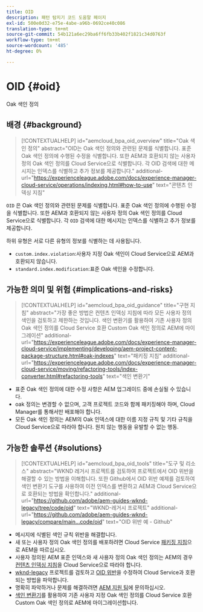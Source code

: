 ```yaml
---
title: OID
description: 패턴 탐지기 코드 도움말 페이지
exl-id: 500e0d32-e75e-4abe-a96b-0692ce40c086
translation-type: tm+mt
source-git-commit: 54b121a6ec29ba6ff6fb33b402f1821c34d0763f
workflow-type: tm+mt
source-wordcount: '485'
ht-degree: 0%

---
```


# OID {#oid}

Oak 색인 정의

## 배경 {#background}

>[!CONTEXTUALHELP]
>id="aemcloud_bpa_oid_overview"
>title="Oak 색인 정의"
>abstract="OID는 Oak 색인 정의와 관련된 문제를 식별합니다. 표준 Oak 색인 정의에 수행된 수정을 식별합니다. 또한 AEM과 호환되지 않는 사용자 정의 Oak 색인 정의를 Cloud Service으로 식별합니다. 각 OID 검색에 대한 메시지는 인덱스를 식별하고 추가 정보를 제공합니다."
>additional-url="https://experienceleague.adobe.com/docs/experience-manager-cloud-service/operations/indexing.html#how-to-use" text="콘텐츠 인덱싱 지침"

`OID` 은 Oak 색인 정의와 관련된 문제를 식별합니다. 표준 Oak 색인 정의에 수행된 수정을 식별합니다. 또한 AEM과 호환되지 않는 사용자 정의 Oak 색인 정의를 Cloud Service으로 식별합니다. 각 `OID` 검색에 대한 메시지는 인덱스를 식별하고 추가 정보를 제공합니다.

하위 유형은 서로 다른 유형의 정보를 식별하는 데 사용됩니다.

* `custom.index.violation`:사용자 지정 Oak 색인이 Cloud Service으로 AEM과 호환되지 않습니다.
* `standard.index.modification`:표준 Oak 색인을 수정합니다.

## 가능한 의미 및 위험 {#implications-and-risks}

>[!CONTEXTUALHELP]
>id="aemcloud_bpa_oid_guidance"
>title="구현 지침"
>abstract="가장 좋은 방법은 컨텐츠 인덱싱 지침에 따라 모든 사용자 정의 색인을 검토하고 제한하는 것입니다. 색인 변환기를 활용하여 기존 사용자 정의 Oak 색인 정의를 Cloud Service 호환 Custom Oak 색인 정의로 AEM에 마이그레이션"
>additional-url="https://experienceleague.adobe.com/docs/experience-manager-cloud-service/implementing/developing/aem-project-content-package-structure.html#oak-indexes" text="패키징 지침"
>additional-url="https://experienceleague.adobe.com/docs/experience-manager-cloud-service/moving/refactoring-tools/index-converter.html#refactoring-tools" text="색인 변환기"

* 표준 Oak 색인 정의에 대한 수정 사항은 AEM 업그레이드 중에 손실될 수 있습니다.
* oak 정의는 변경할 수 없으며, 고객 프로젝트 코드와 함께 패키징해야 하며, Cloud Manager를 통해서만 배포해야 합니다.
* 모든 Oak 색인 정의는 AEM의 Oak 인덱스에 대한 이름 지정 규칙 및 기타 규칙을 Cloud Service으로 따라야 합니다. 원치 않는 행동을 유발할 수 없는 행동.

## 가능한 솔루션 {#solutions}

>[!CONTEXTUALHELP]
>id="aemcloud_bpa_oid_tools"
>title="도구 및 리소스"
>abstract="WKND 레거시 프로젝트를 검토하여 프로젝트에서 OID 위반을 해결할 수 있는 방법을 이해합니다. 또한 Github에서 OID 위반 예제를 검토하여 색인 변환기 도구를 사용하여 이전 인덱스를 변환하고 AEM과 Cloud Service으로 호환되는 방법을 확인합니다."
>additional-url="https://github.com/adobe/aem-guides-wknd-legacy/tree/code/oid" text="WKND-레거시 프로젝트"
>additional-url="https://github.com/adobe/aem-guides-wknd-legacy/compare/main...code/oid" text="OID 위반 예 - Github"

* 메시지에 식별된 색인 규칙 위반을 해결합니다.
* 새 또는 사용자 정의 Oak 색인 정의를 배포하려면 Cloud Service [패키징 지침](https://experienceleague.adobe.com/docs/experience-manager-cloud-service/implementing/developing/aem-project-content-package-structure.html)으로 AEM을 따르십시오.
* 사용자 정의된 AEM 표준 인덱스와 새 사용자 정의 Oak 색인 정의는 AEM의 경우 [컨텐츠 인덱싱 지침](https://experienceleague.adobe.com/docs/experience-manager-cloud-service/operations/indexing.html#preparing-the-new-index-definition)을 Cloud Service으로 따라야 합니다.
* [wknd-legacy](https://github.com/adobe/aem-guides-wknd-legacy/tree/code/oid) 프로젝트를 검토하고 [OID 위반](https://github.com/adobe/aem-guides-wknd-legacy/compare/main...code/oid)을 수정하여 Cloud Service과 호환되는 방법을 파악합니다.
* 명확히 파악하거나 문제를 해결하려면 [AEM 지원 팀](https://helpx.adobe.com/enterprise/using/support-for-experience-cloud.html)에 문의하십시오.
* [색인 변환기](https://experienceleague.adobe.com/docs/experience-manager-cloud-service/moving/refactoring-tools/index-converter.html#refactoring-tools)를 활용하여 기존 사용자 지정 Oak 색인 정의를 Cloud Service 호환 Custom Oak 색인 정의로 AEM에 마이그레이션합니다.
